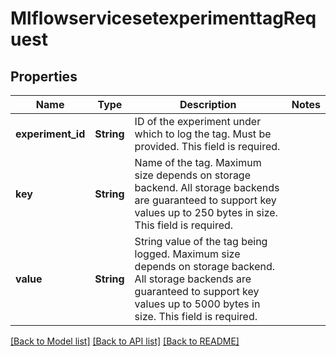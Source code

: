 # MlflowservicesetexperimenttagRequest

## Properties

Name | Type | Description | Notes
------------ | ------------- | ------------- | -------------
**experiment_id** | **String** | ID of the experiment under which to log the tag. Must be provided. This field is required. | 
**key** | **String** | Name of the tag. Maximum size depends on storage backend. All storage backends are guaranteed to support key values up to 250 bytes in size. This field is required. | 
**value** | **String** | String value of the tag being logged. Maximum size depends on storage backend. All storage backends are guaranteed to support key values up to 5000 bytes in size. This field is required. | 

[[Back to Model list]](../README.md#documentation-for-models) [[Back to API list]](../README.md#documentation-for-api-endpoints) [[Back to README]](../README.md)


